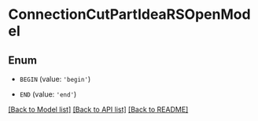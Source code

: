 # ConnectionCutPartIdeaRSOpenModel


## Enum

* `BEGIN` (value: `'begin'`)

* `END` (value: `'end'`)

[[Back to Model list]](../README.md#documentation-for-models) [[Back to API list]](../README.md#documentation-for-api-endpoints) [[Back to README]](../README.md)


